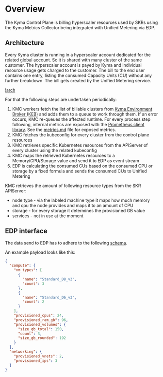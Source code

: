 # Overview

The Kyma Control Plane is billing hyperscaler resources used by SKRs using the Kyma Metrics Collector being integrated with Unified Metering via EDP.

## Architecture

Every Kyma cluster is running in a hyperscaler account dedicated for the related global account. So it is shared with many cluster of the same customer. The hyperscaler account is payed by Kyma and individual resource usage gets charged to the customer. The bill to the end user contains one entry, listing the consumed Capacity Units (CU) without any further breakdown. The bill gets created by the Unified Metering service.

[!arch](./assets/arch.drawio.svg)

For that the following steps are undertaken periodically:
1. KMC workers fetch the list of billable clusters from [Kyma Environment Broker (KEB)](https://github.com/kyma-project/kyma-environment-broker/tree/main) and adds them to a queue to work through them. If an error occurs, KMC re-queues the affected runtime. For every process step following, internal metrics are exposed with the [Prometheus client library](https://github.com/prometheus/client_golang). See the [metrics.md](./metrics.md) file for exposed metrics.
2. KMC fetches the kubeconfig for every cluster from the control plane resources
3. KMC retrieves specific Kubernetes resources from the APIServer of every cluster using the related kubeconfig
4. KMC maps the retrieved Kubernetes resources to a Memory/CPU/Storage value and send it to EDP as event stream
5. EDP is calculating the consumed CUs based on the consumed CPU or storage by a fixed formula and sends the consumed CUs to Unified Metering

KMC retrieves the amount of following resource types from the SKR APIServer:
- node type - via the labeled machine type it maps how much memory and cpu the node provides and maps it to an amount of CPU
- storage - for every storage it determines the provisioned GB value
- services - not in use at the moment

## EDP interface

The data send to EDP has to adhere to the following [schema](./assets/edp.json).

An example payload looks like this:

```json
{
  "compute": {
    "vm_types": [
      {
        "name": "Standard_D8_v3",
        "count": 3
      },
      {
        "name": "Standard_D6_v3",
        "count": 2
      }
    ],
    "provisioned_cpus": 24,
    "provisioned_ram_gb": 96,
    "provisioned_volumes": {
      "size_gb_total": 150,
      "count": 3,
      "size_gb_rounded": 192
    }
  },
  "networking": {
    "provisioned_vnets": 2,
    "provisioned_ips": 3
  }
}
```